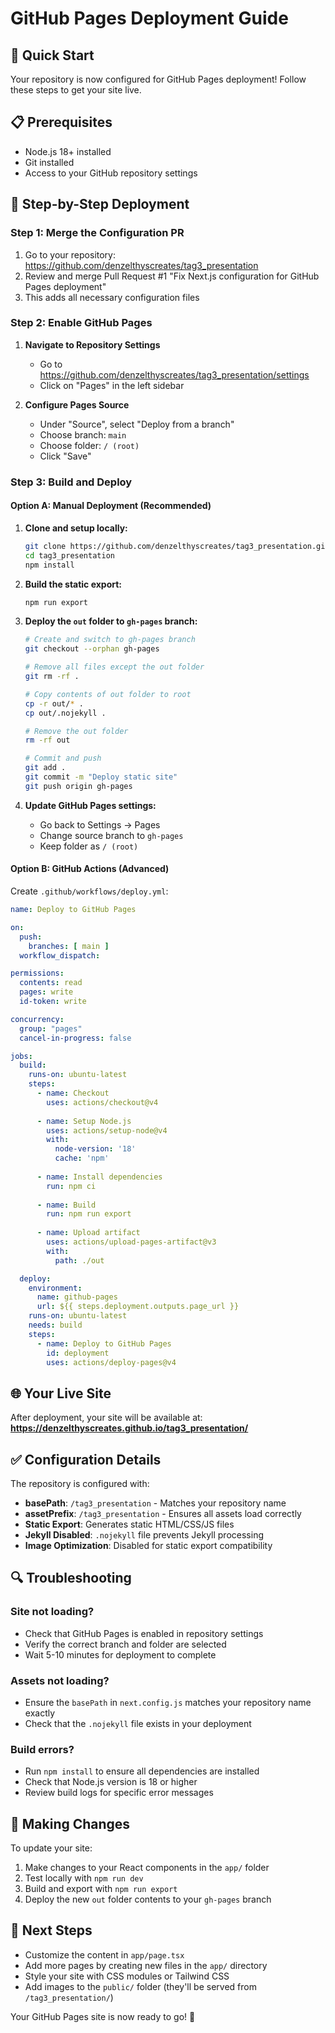 # GitHub Pages Deployment Guide

## 🚀 Quick Start

Your repository is now configured for GitHub Pages deployment! Follow these steps to get your site live.

## 📋 Prerequisites

- Node.js 18+ installed
- Git installed
- Access to your GitHub repository settings

## 🔧 Step-by-Step Deployment

### Step 1: Merge the Configuration PR

1. Go to your repository: https://github.com/denzelthyscreates/tag3_presentation
2. Review and merge Pull Request #1 "Fix Next.js configuration for GitHub Pages deployment"
3. This adds all necessary configuration files

### Step 2: Enable GitHub Pages

1. **Navigate to Repository Settings**
   - Go to https://github.com/denzelthyscreates/tag3_presentation/settings
   - Click on "Pages" in the left sidebar

2. **Configure Pages Source**
   - Under "Source", select "Deploy from a branch"
   - Choose branch: `main`
   - Choose folder: `/ (root)`
   - Click "Save"

### Step 3: Build and Deploy

#### Option A: Manual Deployment (Recommended)

1. **Clone and setup locally:**
   ```bash
   git clone https://github.com/denzelthyscreates/tag3_presentation.git
   cd tag3_presentation
   npm install
   ```

2. **Build the static export:**
   ```bash
   npm run export
   ```

3. **Deploy the `out` folder to `gh-pages` branch:**
   ```bash
   # Create and switch to gh-pages branch
   git checkout --orphan gh-pages
   
   # Remove all files except the out folder
   git rm -rf .
   
   # Copy contents of out folder to root
   cp -r out/* .
   cp out/.nojekyll .
   
   # Remove the out folder
   rm -rf out
   
   # Commit and push
   git add .
   git commit -m "Deploy static site"
   git push origin gh-pages
   ```

4. **Update GitHub Pages settings:**
   - Go back to Settings → Pages
   - Change source branch to `gh-pages`
   - Keep folder as `/ (root)`

#### Option B: GitHub Actions (Advanced)

Create `.github/workflows/deploy.yml`:

```yaml
name: Deploy to GitHub Pages

on:
  push:
    branches: [ main ]
  workflow_dispatch:

permissions:
  contents: read
  pages: write
  id-token: write

concurrency:
  group: "pages"
  cancel-in-progress: false

jobs:
  build:
    runs-on: ubuntu-latest
    steps:
      - name: Checkout
        uses: actions/checkout@v4
      
      - name: Setup Node.js
        uses: actions/setup-node@v4
        with:
          node-version: '18'
          cache: 'npm'
      
      - name: Install dependencies
        run: npm ci
      
      - name: Build
        run: npm run export
      
      - name: Upload artifact
        uses: actions/upload-pages-artifact@v3
        with:
          path: ./out

  deploy:
    environment:
      name: github-pages
      url: ${{ steps.deployment.outputs.page_url }}
    runs-on: ubuntu-latest
    needs: build
    steps:
      - name: Deploy to GitHub Pages
        id: deployment
        uses: actions/deploy-pages@v4
```

## 🌐 Your Live Site

After deployment, your site will be available at:
**https://denzelthyscreates.github.io/tag3_presentation/**

## ✅ Configuration Details

The repository is configured with:

- **basePath**: `/tag3_presentation` - Matches your repository name
- **assetPrefix**: `/tag3_presentation` - Ensures all assets load correctly
- **Static Export**: Generates static HTML/CSS/JS files
- **Jekyll Disabled**: `.nojekyll` file prevents Jekyll processing
- **Image Optimization**: Disabled for static export compatibility

## 🔍 Troubleshooting

### Site not loading?
- Check that GitHub Pages is enabled in repository settings
- Verify the correct branch and folder are selected
- Wait 5-10 minutes for deployment to complete

### Assets not loading?
- Ensure the `basePath` in `next.config.js` matches your repository name exactly
- Check that the `.nojekyll` file exists in your deployment

### Build errors?
- Run `npm install` to ensure all dependencies are installed
- Check that Node.js version is 18 or higher
- Review build logs for specific error messages

## 📝 Making Changes

To update your site:

1. Make changes to your React components in the `app/` folder
2. Test locally with `npm run dev`
3. Build and export with `npm run export`
4. Deploy the new `out` folder contents to your `gh-pages` branch

## 🎯 Next Steps

- Customize the content in `app/page.tsx`
- Add more pages by creating new files in the `app/` directory
- Style your site with CSS modules or Tailwind CSS
- Add images to the `public/` folder (they'll be served from `/tag3_presentation/`)

Your GitHub Pages site is now ready to go! 🎉